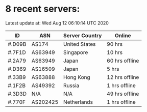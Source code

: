 # 8 recent servers:

Latest update at: Wed Aug 12 06:10:14 UTC 2020

| ID | ASN | Server Country | Online |
| -- | --- | -------------- | ------ |
| #.D09B | AS174 | United States | 90 hrs |
| #.7F1D | AS63949 | Singapore | 10 hrs |
| #.2A79 | AS63949 | Japan | 60 hrs offline |
| #.D369 | AS16509 | Japan | 5 hrs |
| #.33B9 | AS63888 | Hong Kong | 12 hrs offline |
| #.1F2B | AS49392 | Russia | 1 hrs offline |
| #.3D3D | N/A | N/A | 49 hrs offline |
| #.770F | AS202425 | Netherlands | 1 hrs offline |

